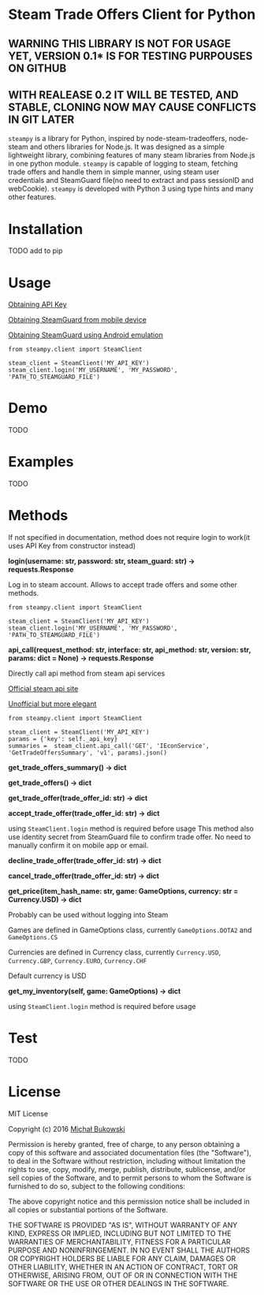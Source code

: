 Steam Trade Offers Client for Python
=======

WARNING THIS LIBRARY IS NOT FOR USAGE YET, VERSION 0.1* IS FOR TESTING PURPOUSES ON GITHUB
------------------------------------------------------------------------------------------

WITH REALEASE 0.2 IT WILL BE TESTED, AND STABLE, CLONING NOW MAY CAUSE CONFLICTS IN GIT LATER 
---------------------------------------------------------------------------------------------

`steampy` is a library for Python, inspired by node-steam-tradeoffers, node-steam and others libraries for Node.js.
It was designed as a simple lightweight library, combining features of many steam libraries from Node.js in one python module.
`steampy` is capable of logging to steam, fetching trade offers and handle them in simple manner, using steam user credentials
and SteamGuard file(no need to extract and pass sessionID and webCookie).
`steampy` is developed with Python 3 using type hints and many other features.

Installation
============

TODO add to pip

Usage
=======
[Obtaining API Key](http://steamcommunity.com/dev/apikey)

[Obtaining SteamGuard from mobile device]( https://github.com/SMVampire/SteamBotDev/wiki )

[Obtaining SteamGuard using Android emulation]( https://github.com/codepath/android_guides/wiki/Genymotion-2.0-Emulators-with-Google-Play-support)

```
from steampy.client import SteamClient

steam_client = SteamClient('MY_API_KEY')
steam_client.login('MY_USERNAME', 'MY_PASSWORD', 'PATH_TO_STEAMGUARD_FILE')
```

Demo
====
TODO

Examples
========
TODO

Methods
=======

If not specified in documentation, method does not require login to work(it uses API Key from constructor instead)


**login(username: str, password: str, steam_guard: str) -> requests.Response**

Log in to steam account. Allows to accept trade offers and some other methods.

```
from steampy.client import SteamClient

steam_client = SteamClient('MY_API_KEY')
steam_client.login('MY_USERNAME', 'MY_PASSWORD', 'PATH_TO_STEAMGUARD_FILE')
```

**api_call(request_method: str, interface: str, api_method: str, version: str, params: dict = None) -> requests.Response**

Directly call api method from steam api services

[Official steam api site](https://developer.valvesoftware.com/wiki/Steam_Web_API)

[Unofficial but more elegant](https://lab.xpaw.me/steam_api_documentation.html)

```
from steampy.client import SteamClient

steam_client = SteamClient('MY_API_KEY')
params = {'key': self._api_key}
summaries =  steam_client.api_call('GET', 'IEconService', 'GetTradeOffersSummary', 'v1', params).json()
```
**get_trade_offers_summary() -> dict**


**get_trade_offers() -> dict**


**get_trade_offer(trade_offer_id: str) -> dict**


**accept_trade_offer(trade_offer_id: str) -> dict**

using `SteamClient.login` method is required before usage
This method also use identity secret from SteamGuard file to confirm trade offer.
No need to manually confirm it on mobile app or email.

**decline_trade_offer(trade_offer_id: str) -> dict**


**cancel_trade_offer(trade_offer_id: str) -> dict**



**get_price(item_hash_name: str, game: GameOptions, currency: str = Currency.USD) -> dict**

Probably can be used without logging into Steam

Games are defined in GameOptions class, currently `GameOptions.DOTA2` and `GameOptions.CS`

Currencies are defined in Currency class, currently `Currency.USD`, `Currency.GBP`, `Currency.EURO`, `Currency.CHF`

Default currency is USD

**get_my_inventory(self, game: GameOptions) -> dict**

using `SteamClient.login` method is required before usage

Test
====

TODO

License
=======

MIT License

Copyright (c) 2016 [Michał Bukowski](gigibukson@gmail.com)

Permission is hereby granted, free of charge, to any person obtaining a copy
of this software and associated documentation files (the "Software"), to deal
in the Software without restriction, including without limitation the rights
to use, copy, modify, merge, publish, distribute, sublicense, and/or sell
copies of the Software, and to permit persons to whom the Software is
furnished to do so, subject to the following conditions:

The above copyright notice and this permission notice shall be included in all
copies or substantial portions of the Software.

THE SOFTWARE IS PROVIDED "AS IS", WITHOUT WARRANTY OF ANY KIND, EXPRESS OR
IMPLIED, INCLUDING BUT NOT LIMITED TO THE WARRANTIES OF MERCHANTABILITY,
FITNESS FOR A PARTICULAR PURPOSE AND NONINFRINGEMENT. IN NO EVENT SHALL THE
AUTHORS OR COPYRIGHT HOLDERS BE LIABLE FOR ANY CLAIM, DAMAGES OR OTHER
LIABILITY, WHETHER IN AN ACTION OF CONTRACT, TORT OR OTHERWISE, ARISING FROM,
OUT OF OR IN CONNECTION WITH THE SOFTWARE OR THE USE OR OTHER DEALINGS IN THE
SOFTWARE.
